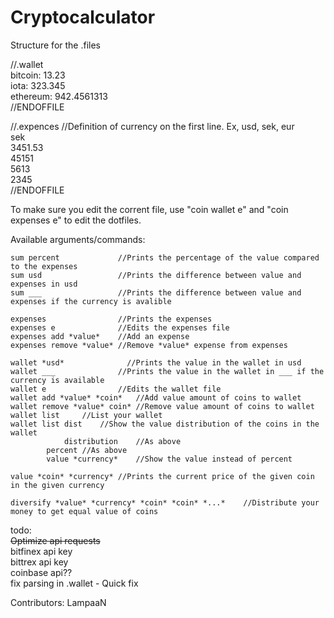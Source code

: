 # Cryptocalculator
Structure for the .files  
  
//.wallet  
bitcoin: 13.23  
iota: 323.345  
ethereum: 942.4561313  
//ENDOFFILE  
  
  
//.expences //Definition of currency on the first line. Ex, usd, sek, eur  
sek  
3451.53  
45151  
5613  
2345  
//ENDOFFILE  
  
  
To make sure you edit the corrent file, use "coin wallet e" and "coin expenses e" to edit the dotfiles.  
  
Available arguments/commands:  
```
sum percent             //Prints the percentage of the value compared to the expenses  
sum usd                 //Prints the difference between value and expenses in usd
sum ___                 //Prints the difference between value and expenses if the currency is avalible
  
expenses                //Prints the expenses  
expenses e              //Edits the expenses file  
expenses add *value*	//Add an expense
expenses remove *value* //Remove *value* expense from expenses
  
wallet *usd*              //Prints the value in the wallet in usd  
wallet ___              //Prints the value in the wallet in ___ if the currency is available  
wallet e                //Edits the wallet file  
wallet add *value* *coin*	//Add value amount of coins to wallet  
wallet remove *value* coin*	//Remove value amount of coins to wallet  
wallet list		//List your wallet  
wallet list dist	//Show the value distribution of the coins in the wallet
            distribution	//As above  
	    percent	//As above  
	    value *currency*	//Show the value instead of percent  
  
value *coin* *currency*	//Prints the current price of the given coin in the given currency  
  
diversify *value* *currency* *coin* *coin* *...* 	//Distribute your money to get equal value of coins
```
  
  
  
  
  
todo:  
~~Optimize api requests~~  
bitfinex api key  
bittrex api key  
coinbase api??  
fix parsing in .wallet - Quick fix
  
  
  
Contributors: LampaaN

